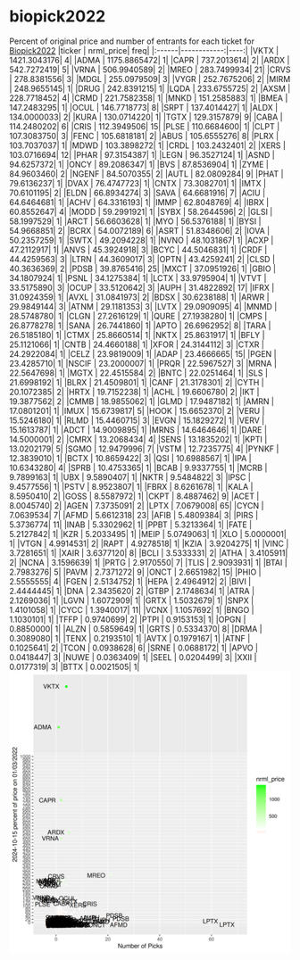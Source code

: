 # biopick2022
Percent of original price and number of entrants for each ticket for [Biopick2022](https://twitter.com/hashtag/Biopick2022)
|ticker |   nrml_price| freq|
|:------|------------:|----:|
|VKTX   | 1421.3043176|    4|
|ADMA   | 1175.8865472|    1|
|CAPR   |  737.2013614|    2|
|ARDX   |  542.7272419|    5|
|VRNA   |  506.9940589|    2|
|MREO   |  283.7499934|   21|
|CRVS   |  278.8381556|    3|
|MDGL   |  255.0979509|    3|
|VYGR   |  252.7675206|    2|
|MIRM   |  248.9655145|    1|
|DRUG   |  242.8391215|    1|
|LQDA   |  233.6755725|    2|
|AXSM   |  228.7718452|    4|
|CRMD   |  221.7582358|    1|
|MNKD   |  151.2585883|    1|
|BMEA   |  147.2483295|    1|
|OCUL   |  146.7718773|    8|
|SRPT   |  137.4014427|    1|
|ALDX   |  134.0000033|    2|
|KURA   |  130.0714220|    1|
|TGTX   |  129.3157879|    9|
|CABA   |  114.2480202|    6|
|CRIS   |  112.3949506|   15|
|PLSE   |  110.6684600|    1|
|CLPT   |  107.3083750|    3|
|FENC   |  105.6818181|    2|
|ABUS   |  105.6555276|    8|
|PLRX   |  103.7037037|    1|
|MDWD   |  103.3898272|    1|
|CRDL   |  103.2432401|    2|
|XERS   |  103.0716694|   12|
|PHAR   |   97.3154387|    1|
|LEGN   |   96.3527124|    1|
|ASND   |   94.6257372|    1|
|ONCY   |   89.2086347|    1|
|BVS    |   87.8536904|    1|
|ZYME   |   84.9603460|    2|
|NGENF  |   84.5070355|    2|
|AUTL   |   82.0809284|    9|
|PHAT   |   79.6136237|    1|
|DVAX   |   76.4747723|    1|
|CNTX   |   73.3082701|    1|
|IMTX   |   70.6101195|    2|
|ELDN   |   66.8934274|    3|
|SAVA   |   64.6681916|    7|
|ACIU   |   64.6464681|    1|
|ACHV   |   64.3316193|    1|
|IMMP   |   62.8048769|    4|
|IBRX   |   60.8552647|    4|
|MODD   |   59.2991921|    1|
|SYBX   |   58.2644596|    2|
|GLSI   |   58.1997529|    1|
|ARCT   |   56.6603628|    1|
|MYO    |   56.5376188|    1|
|BYSI   |   54.9668851|    2|
|BCRX   |   54.0072189|    6|
|ASRT   |   51.8348606|    2|
|IOVA   |   50.2357259|    1|
|SWTX   |   49.2094228|    1|
|NVNO   |   48.1031867|    1|
|ACXP   |   47.2112917|    1|
|ANVS   |   45.3924918|    3|
|BCYC   |   44.5046831|    1|
|CRDF   |   44.4259563|    3|
|LTRN   |   44.3609017|    3|
|OPTN   |   43.4259241|    2|
|CLSD   |   40.3636369|    2|
|PDSB   |   39.8765416|   25|
|MXCT   |   37.0951926|    1|
|GBIO   |   34.1807924|    1|
|PSNL   |   34.1275384|    1|
|LCTX   |   33.9795904|    1|
|VTVT   |   33.5175890|    3|
|OCUP   |   33.5120642|    3|
|AUPH   |   31.4822892|   17|
|IFRX   |   31.0924359|    1|
|AVXL   |   31.0841973|    2|
|BDSX   |   30.6238188|    1|
|ARWR   |   29.9849144|    3|
|ATNM   |   29.1181353|    3|
|LVTX   |   29.0909095|    4|
|MNMD   |   28.5748780|    1|
|CLGN   |   27.2616129|    1|
|QURE   |   27.1938280|    1|
|CMPS   |   26.8778278|    1|
|SANA   |   26.7441860|    1|
|APTO   |   26.6962952|    8|
|TARA   |   26.5185180|    1|
|CTMX   |   25.8660514|    1|
|NKTX   |   25.8631917|    1|
|BFLY   |   25.1121066|    1|
|CNTB   |   24.4660188|    1|
|XFOR   |   24.3144112|    3|
|CTXR   |   24.2922084|    1|
|CELZ   |   23.9819009|    1|
|ADAP   |   23.4666665|   15|
|PGEN   |   23.4285710|    1|
|NSCIF  |   23.2000007|    1|
|PRQR   |   22.5967527|    3|
|MRNA   |   22.5647698|    1|
|MGTX   |   22.4515584|    2|
|BNTC   |   22.0251464|    1|
|SLS    |   21.6998192|    1|
|BLRX   |   21.4509801|    1|
|CANF   |   21.3178301|    2|
|CYTH   |   20.1072385|    2|
|HRTX   |   19.7152238|    1|
|ACHL   |   19.6606780|    2|
|IKT    |   19.3877562|    2|
|CMMB   |   18.9855062|    1|
|GLMD   |   17.9487182|    1|
|AMRN   |   17.0801201|    1|
|IMUX   |   15.6739817|    5|
|HOOK   |   15.6652370|    2|
|VERU   |   15.5246180|    1|
|RLMD   |   15.4460715|    3|
|EVGN   |   15.1829272|    1|
|VERV   |   15.1613787|    1|
|ADCT   |   14.9009895|    1|
|MRNS   |   14.6464646|    1|
|DARE   |   14.5000001|    2|
|CMRX   |   13.2068434|    4|
|SENS   |   13.1835202|    1|
|KPTI   |   13.0202179|    5|
|SGMO   |   12.9479996|    7|
|VSTM   |   12.7235775|    4|
|PYNKF  |   12.3839010|    1|
|BCTX   |   10.8659422|    3|
|QSI    |   10.6988567|    1|
|IPA    |   10.6343280|    4|
|SPRB   |   10.4753365|    1|
|BCAB   |    9.9337755|    1|
|MCRB   |    9.7899163|    1|
|UBX    |    9.5890407|    1|
|NKTR   |    9.5484822|    3|
|IPSC   |    9.4577556|    1|
|PSTV   |    8.9523807|    1|
|FBRX   |    8.6261678|    1|
|KALA   |    8.5950410|    2|
|GOSS   |    8.5587972|    1|
|CKPT   |    8.4887462|    9|
|ACET   |    8.0045740|    2|
|AGEN   |    7.3735091|    2|
|LPTX   |    7.0679008|   65|
|CYCN   |    7.0639534|    7|
|AFMD   |    5.6612318|   23|
|AFIB   |    5.4809384|    3|
|PIRS   |    5.3736774|   11|
|INAB   |    5.3302962|    1|
|PPBT   |    5.3213364|    1|
|FATE   |    5.2127842|    1|
|KZR    |    5.2033495|    1|
|MEIP   |    5.0749063|    1|
|XLO    |    5.0000001|    1|
|VTGN   |    4.9914531|    2|
|RAPT   |    4.9278518|    1|
|KZIA   |    3.9204275|    1|
|VINC   |    3.7281651|    1|
|XAIR   |    3.6377120|    8|
|BCLI   |    3.5333331|    2|
|ATHA   |    3.4105911|    2|
|NCNA   |    3.1596639|    1|
|PRTG   |    2.9170550|    7|
|TLIS   |    2.9093931|    1|
|BTAI   |    2.7983276|    5|
|PAVM   |    2.7371272|    9|
|ONCT   |    2.6651982|   15|
|PHIO   |    2.5555555|    4|
|FGEN   |    2.5134752|    1|
|HEPA   |    2.4964912|    2|
|BIVI   |    2.4444445|    1|
|DNA    |    2.3435620|    2|
|GTBP   |    2.1748634|    1|
|ATRA   |    2.1269036|    1|
|LGVN   |    1.6072909|    1|
|GRTX   |    1.5032679|    1|
|SNPX   |    1.4101058|    1|
|CYCC   |    1.3940017|   11|
|VCNX   |    1.1057692|    1|
|BNGO   |    1.1030101|    1|
|TFFP   |    0.9740699|    2|
|PTPI   |    0.9153153|    1|
|OPGN   |    0.8850000|    1|
|ALZN   |    0.5859649|    1|
|GRTS   |    0.5334370|    8|
|DRMA   |    0.3089080|    1|
|TENX   |    0.2193510|    1|
|AVTX   |    0.1979167|    1|
|ATNF   |    0.1025641|    2|
|TCON   |    0.0938628|    6|
|SRNE   |    0.0688172|    1|
|APVO   |    0.0418447|    3|
|NUWE   |    0.0363409|    1|
|SEEL   |    0.0204499|    3|
|XXII   |    0.0177319|    3|
|BTTX   |    0.0021505|    1|
![retvspicks](biopicks.png?raw=true)
